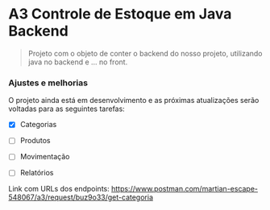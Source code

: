 # A3 Controle de Estoque em Java Backend


> Projeto com o objeto de conter o backend do nosso projeto, utilizando java no backend e ... no front.

### Ajustes e melhorias

O projeto ainda está em desenvolvimento e as próximas atualizações serão voltadas para as seguintes tarefas:

- [X] Categorias 
- [ ] Produtos
- [ ] Movimentação
- [ ] Relatórios



Link com URLs dos endpoints: https://www.postman.com/martian-escape-548067/a3/request/buz9o33/get-categoria 
